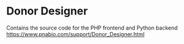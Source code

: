 # Donor Designer

Contains the source code for the PHP frontend and Python backend  
https://www.pnabio.com/support/Donor_Designer.html
